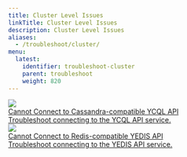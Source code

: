 ```yaml
---
title: Cluster Level Issues
linkTitle: Cluster Level Issues
description: Cluster Level Issues
aliases:
  - /troubleshoot/cluster/
menu:
  latest:
    identifier: troubleshoot-cluster
    parent: troubleshoot
    weight: 820
---
```



<div>

  <a class="section-link icon-offset" href="connect-cassandra">
    <div class="icon">
      <img src="/images/section_icons/troubleshoot/troubleshoot.png" aria-hidden="true" />
    </div>
    <div class="text">
      Cannot Connect to Cassandra-compatible YCQL API
      <div class="caption"> Troubleshoot connecting to the YCQL API service.</div>
    </div>
  </a>

  <a class="section-link icon-offset" href="connect-redis">
    <div class="icon">
      <img src="/images/section_icons/troubleshoot/troubleshoot.png" aria-hidden="true" />
    </div>
    <div class="text">
      Cannot Connect to Redis-compatible YEDIS API
      <div class="caption">Troubleshoot connecting to the YEDIS API service.</div>
    </div>
  </a>

</div>
